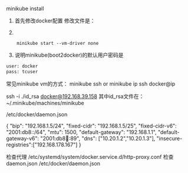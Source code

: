 minikube install

1. 首先修改docker配置
	修改文件是：
	
2. 
``` shell
	minikube start --vm-driver none
```
3. 说明minikube(boot2docker)的默认用户密码是
``` txt
user: docker
pass: tcuser
```
常见minikube vm的方式：
minikube ssh
or
minikube ip
ssh docker@ip

ssh -i ./id_rsa docker@192.168.39.158
其中id_rsa文件在：~/.minikube/machines/minikube



/etc/docker/daemon.json

{
  "bip": "192.168.1.5/24",
  "fixed-cidr": "192.168.1.5/25",
  "fixed-cidr-v6": "2001:db8::/64",
  "mtu": 1500,
  "default-gateway": "192.168.1.1",
  "default-gateway-v6": "2001:db8:abcd::89",
  "dns": ["10.20.1.2","10.20.1.3"],
  "insecure-registries":["192.168.178.167"]
 }

检查代理
	/etc/systemd/system/docker.service.d/http-proxy.conf
检查daemon.json
	/etc/docker/daemon.json
